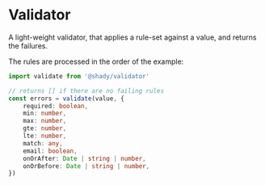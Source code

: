 # Validator

A light-weight validator, that applies a rule-set against a value, and returns the failures.

The rules are processed in the order of the example:

```typescript
import validate from '@shady/validator'

// returns [] if there are no failing rules
const errors = validate(value, {
    required: boolean,
    min: number,
    max: number,
    gte: number,
    lte: number,
    match: any,
    email: boolean,
    onOrAfter: Date | string | number,
    onOrBefore: Date | string | number,
})
```
